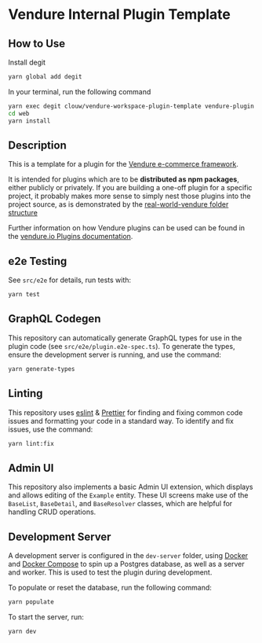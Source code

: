# Vendure Internal Plugin Template

## How to Use

Install degit

```bash
yarn global add degit
```

In your terminal, run the following command

```bash
yarn exec degit clouw/vendure-workspace-plugin-template vendure-plugin
cd web
yarn install
```

## Description

This is a template for a plugin for the [Vendure e-commerce framework](https://www.vendure.io/).

It is intended for plugins which are to be **distributed as npm packages**, either publicly or privately. If you are building a one-off plugin for a specific project, it probably makes more sense to simply nest those plugins into the project source, as is demonstrated by the [real-world-vendure folder structure](https://github.com/vendure-ecommerce/real-world-vendure)

Further information on how Vendure plugins can be used can be found in the [vendure.io Plugins documentation](https://www.vendure.io/docs/plugins/).

## e2e Testing

See `src/e2e` for details, run tests with:

```bash
yarn test
```

## GraphQL Codegen

This repository can automatically generate GraphQL types for use in the plugin code (see `src/e2e/plugin.e2e-spec.ts`).  To generate the types, ensure the development server is running, and use the command:

```bash
yarn generate-types
```

## Linting

This repository uses [eslint](https://eslint.org/) & [Prettier](https://prettier.io/) for finding and fixing common code issues and formatting your code in a standard way. To identify and fix issues, use the command:

```bash
yarn lint:fix
```

## Admin UI

This repository also implements a basic Admin UI extension, which displays and allows editing of the `Example` entity.  These UI screens make use of the `BaseList`, `BaseDetail`, and `BaseResolver` classes, which are helpful for handling CRUD operations.

## Development Server

A development server is configured in the `dev-server` folder, using [Docker](https://www.docker.com/) and [Docker Compose](https://docs.docker.com/compose/) to spin up a Postgres database, as well as a server and worker.  This is used to test the plugin during development.

To populate or reset the database, run the following command:

```bash
yarn populate
```

To start the server, run:

```bash
yarn dev
```